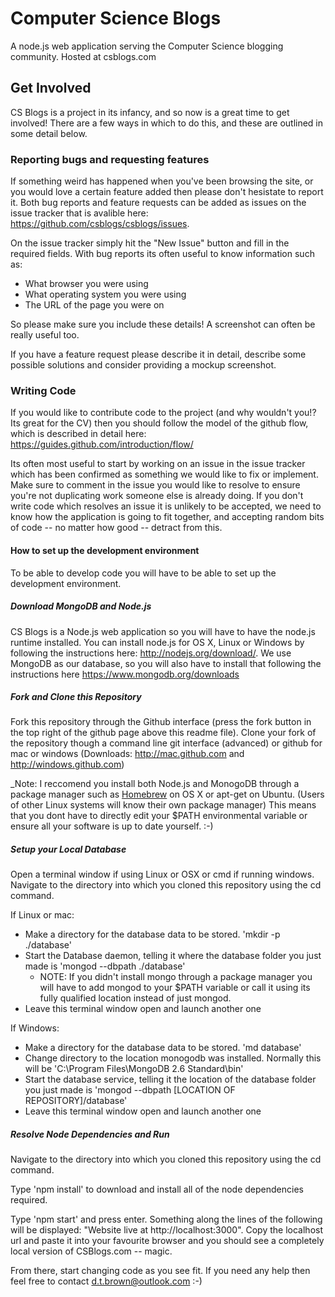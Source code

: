 # Computer Science Blogs
A node.js web application serving the Computer Science blogging community. Hosted at csblogs.com

## Get Involved
CS Blogs is a project in its infancy, and so now is a great time to get involved! There are a few ways in which to do this, and these are outlined in some detail below.

### Reporting bugs and requesting features
If something weird has happened when you've been browsing the site, or you would love a certain feature added then please don't hesistate to report it. Both bug reports and feature requests can be added as issues on the issue tracker that is avalible here: https://github.com/csblogs/csblogs/issues.

On the issue tracker simply hit the "New Issue" button and fill in the required fields. With bug reports its often useful to know information such as:

* What browser you were using
* What operating system you were using
* The URL of the page you were on

So please make sure you include these details! A screenshot can often be really useful too.

If you have a feature request please describe it in detail, describe some possible solutions and consider providing a mockup screenshot.

### Writing Code
If you would like to contribute code to the project (and why wouldn't you!? Its great for the CV) then you should follow the model of the github flow, which is described in detail here: https://guides.github.com/introduction/flow/

Its often most useful to start by working on an issue in the issue tracker which has been confirmed as something we would like to fix or implement. Make sure to comment in the issue you would like to resolve to ensure you're not duplicating work someone else is already doing. If you don't write code which resolves an issue it is unlikely to be accepted, we need to know how the application is going to fit together, and accepting random bits of code -- no matter how good -- detract from this.

#### How to set up the development environment
To be able to develop code you will have to be able to set up the development environment.

##### Download MongoDB and Node.js
CS Blogs is a Node.js web application so you will have to have the node.js runtime installed. You can install node.js for OS X, Linux or Windows by following the instructions here: http://nodejs.org/download/. We use MongoDB as our database, so you will also have to install that following the instructions here https://www.mongodb.org/downloads

##### Fork and Clone this Repository
Fork this repository through the Github interface (press the fork button in the top right of the github page above this readme file). Clone your fork of the repository though a command line git interface (advanced) or github for mac or windows (Downloads: http://mac.github.com and http://windows.github.com)

_Note: I reccomend you install both Node.js and MonogoDB through a package manager such as [Homebrew](http://brew.sh) on OS X or apt-get on Ubuntu. (Users of other Linux systems will know their own package manager) This means that you dont have to directly edit your $PATH environmental variable or ensure all your software is up to date yourself. :-) 

##### Setup your Local Database
Open a terminal window if using Linux or OSX or cmd if running windows. Navigate to the directory into which you cloned this repository using the cd command.

If Linux or mac:
* Make a directory for the database data to be stored. 'mkdir -p ./database'
* Start the Database daemon, telling it where the database folder you just made is 'mongod --dbpath ./database'
  * NOTE: If you didn't install mongo through a package manager you will have to add mongod to your $PATH variable or call it using its fully qualified location instead of just mongod.
* Leave this terminal window open and launch another one

If Windows:
* Make a directory for the database data to be stored. 'md database'
* Change directory to the location monogodb was installed. Normally this will be 'C:\Program Files\MongoDB 2.6 Standard\bin'
* Start the database service, telling it the location of the database folder you just made is 'mongod --dbpath [LOCATION OF REPOSITORY]/database'
* Leave this terminal window open and launch another one

##### Resolve Node Dependencies and Run
Navigate to the directory into which you cloned this repository using the cd command.

Type 'npm install' to download and install all of the node dependencies required.

Type 'npm start' and press enter. Something along the lines of the following will be displayed: "Website live at http://localhost:3000". Copy the localhost url and paste it into your favourite browser and you should see a completely local version of CSBlogs.com -- magic.

From there, start changing code as you see fit. If you need any help then feel free to contact d.t.brown@outlook.com :-)
